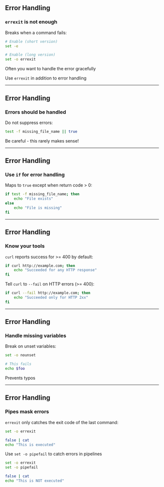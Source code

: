 <i class="fa fa-solid fa-poo-storm fa-4x"></i> <!-- .element: style="float: right;" -->

## Error Handling

### `errexit` is not enough

Breaks when a command fails:

```bash
# Enable (short version)
set -e

# Enable (long version)
set -o errexit
```

Often you want to handle the error gracefully

Use `errexit` in addition to error handling

---

<i class="fa fa-solid fa-poo-storm fa-4x"></i> <!-- .element: style="float: right;" -->

## Error Handling

### Errors should be handled

Do not suppress errors:

```bash
test -f missing_file_name || true
```

Be careful - this rarely makes sense!

---

<i class="fa fa-solid fa-poo-storm fa-4x"></i> <!-- .element: style="float: right;" -->

## Error Handling

### Use `if` for error handling

Maps to `true` except when return code > 0:

```bash
if test -f missing_file_name; then
    echo "File exists"
else
    echo "File is missing"
fi
```

---

<i class="fa fa-solid fa-poo-storm fa-4x"></i> <!-- .element: style="float: right;" -->

## Error Handling

### Know your tools

`curl` reports success for >= 400 by default:

```bash
if curl http://example.com; then
    echo "Succeeded for any HTTP response"
fi
```

Tell `curl` to `--fail` on HTTP errors (>= 400):

```bash
if curl --fail http://example.com; then
    echo "Succeeded only for HTTP 2xx"
fi
```

---

<i class="fa fa-solid fa-poo-storm fa-4x"></i> <!-- .element: style="float: right;" -->

## Error Handling

### Handle missing variables

Break on unset variables:

```bash
set -o nounset

# This fails
echo $foo
```

Prevents typos

---

<i class="fa fa-solid fa-poo-storm fa-4x"></i> <!-- .element: style="float: right;" -->

## Error Handling

### Pipes mask errors

`errexit` only catches the exit code of the last command:

```bash
set -o errexit

false | cat
echo "This is executed"
```

Use `set -o pipefail` to catch errors in pipelines

```bash
set -o errexit
set -o pipefail

false | cat
echo "This is NOT executed"
```